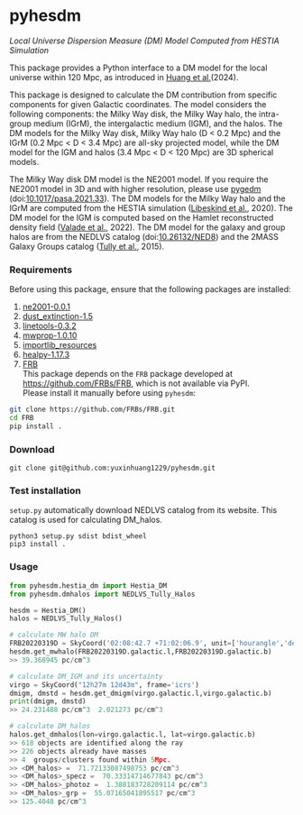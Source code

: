 # pyhesdm
*Local Universe Dispersion Measure (DM) Model Computed from HESTIA Simulation*   

This package provides a Python interface to a DM model for the local universe within 120 Mpc, as introduced in [Huang et al.](http://arxiv.org/abs/2410.22098)(2024).    

This package is designed to calculate the DM contribution from specific components for given Galactic coordinates. The model considers the following components: the Milky Way disk, the Milky Way halo, the intra-group medium (IGrM), the intergalactic medium (IGM), and the halos. The DM models for the Milky Way disk, Milky Way halo (D < 0.2 Mpc) and the IGrM (0.2 Mpc < D < 3.4 Mpc) are all-sky projected model, while the DM model for the IGM and halos (3.4 Mpc < D < 120 Mpc) are 3D spherical models.    

The Milky Way disk DM model is the NE2001 model. If you require the NE2001 model in 3D and with higher resolution, please use [pygedm](https://github.com/FRBs/pygedm) (doi:[10.1017/pasa.2021.33](https://ui.adsabs.harvard.edu/abs/2021PASA...38...38P/abstract)). The DM models for the Milky Way halo and the IGrM are computed from the HESTIA simulation ([Libeskind et al.](https://ui.adsabs.harvard.edu/abs/2020MNRAS.498.2968L), 2020). The DM model for the IGM is computed based on the Hamlet reconstructed density field ([Valade et al.](https://ui.adsabs.harvard.edu/abs/2022MNRAS.513.5148V), 2022). The DM model for the galaxy and group halos are from the NEDLVS catalog (doi:[10.26132/NED8](https://catcopy.ipac.caltech.edu/dois/doi.php?id=10.26132/NED8)) and the 2MASS Galaxy Groups catalog ([Tully et al.](https://ui.adsabs.harvard.edu/abs/2015AJ....149..171T), 2015).   

### Requirements

Before using this package, ensure that the following packages are installed:

1. [ne2001-0.0.1](https://pypi.org/project/ne2001/)   
2. [dust_extinction-1.5](https://pypi.org/project/dust-extinction/)   
3. [linetools-0.3.2](https://pypi.org/project/linetools/)
4. [mwprop-1.0.10](https://github.com/stella-ocker/mwprop)
5. [importlib_resources](https://pypi.org/project/importlib-resources/)
6. [healpy-1.17.3](https://pypi.org/project/healpy/)
7. [FRB](https://github.com/FRBs/FRB)   
This package depends on the `FRB` package developed at https://github.com/FRBs/FRB, which is not available via PyPI.   
Please install it manually before using `pyhesdm`:   
```bash
git clone https://github.com/FRBs/FRB.git
cd FRB
pip install .
```

### Download   
```
git clone git@github.com:yuxinhuang1229/pyhesdm.git
```      
### Test installation   
```setup.py``` automatically download NEDLVS catalog from its website. This catalog is used for calculating DM_halos.  
```
python3 setup.py sdist bdist_wheel
pip3 install .
```   
### Usage
```python
from pyhesdm.hestia_dm import Hestia_DM
from pyhesdm.dmhalos import NEDLVS_Tully_Halos

hesdm = Hestia_DM()
halos = NEDLVS_Tully_Halos()

# calculate MW halo DM
FRB20220319D = SkyCoord('02:08:42.7 +71:02:06.9', unit=['hourangle','deg'], frame='icrs')
hesdm.get_mwhalo(FRB20220319D.galactic.l,FRB20220319D.galactic.b)
>> 39.368945 pc/cm^3

# calculate DM_IGM and its uncertainty
virgo = SkyCoord("12h27m 12d43m", frame='icrs')
dmigm, dmstd = hesdm.get_dmigm(virgo.galactic.l,virgo.galactic.b)
print(dmigm, dmstd)
>> 24.231488 pc/cm^3  2.021273 pc/cm^3

# calculate DM_halos
halos.get_dmhalos(lon=virgo.galactic.l, lat=virgo.galactic.b)
>> 618 objects are identified along the ray
>> 226 objects already have masses
>> 4  groups/clusters found within 5Mpc.
>> <DM_halos> =  71.72133087498753 pc/cm^3
>> <DM_halos>_specz =  70.33314714677843 pc/cm^3
>> <DM_halos>_photoz =  1.388183728209114 pc/cm^3
>> <DM_halos>_grp =  55.07165041895517 pc/cm^3
>> 125.4048 pc/cm^3
```

